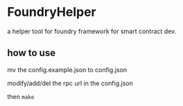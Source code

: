 # FoundryHelper
 a helper tool for foundry framework for smart contract dev.


 ## how to use

 mv the config.example.json to config.json
 
 modify/add/del the rpc url in the config.json

then `make`